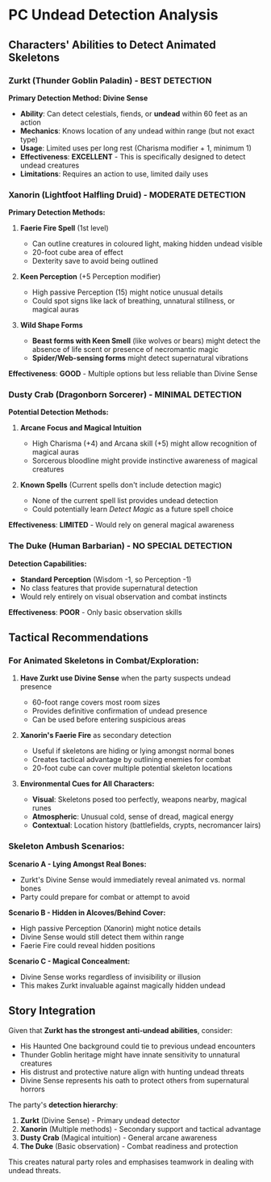 # PC Undead Detection Analysis

## Characters' Abilities to Detect Animated Skeletons

### **Zurkt (Thunder Goblin Paladin) - BEST DETECTION**
**Primary Detection Method: Divine Sense**
- **Ability**: Can detect celestials, fiends, or **undead** within 60 feet as an action
- **Mechanics**: Knows location of any undead within range (but not exact type)
- **Usage**: Limited uses per long rest (Charisma modifier + 1, minimum 1)
- **Effectiveness**: **EXCELLENT** - This is specifically designed to detect undead creatures
- **Limitations**: Requires an action to use, limited daily uses

### **Xanorin (Lightfoot Halfling Druid) - MODERATE DETECTION**
**Primary Detection Methods:**
1. **Faerie Fire Spell** (1st level)
   - Can outline creatures in coloured light, making hidden undead visible
   - 20-foot cube area of effect
   - Dexterity save to avoid being outlined
   
2. **Keen Perception** (+5 Perception modifier)
   - High passive Perception (15) might notice unusual details
   - Could spot signs like lack of breathing, unnatural stillness, or magical auras

3. **Wild Shape Forms**
   - **Beast forms with Keen Smell** (like wolves or bears) might detect the absence of life scent or presence of necromantic magic
   - **Spider/Web-sensing forms** might detect supernatural vibrations

**Effectiveness**: **GOOD** - Multiple options but less reliable than Divine Sense

### **Dusty Crab (Dragonborn Sorcerer) - MINIMAL DETECTION**
**Potential Detection Methods:**
1. **Arcane Focus and Magical Intuition**
   - High Charisma (+4) and Arcana skill (+5) might allow recognition of magical auras
   - Sorcerous bloodline might provide instinctive awareness of magical creatures
   
2. **Known Spells** (Current spells don't include detection magic)
   - None of the current spell list provides undead detection
   - Could potentially learn *Detect Magic* as a future spell choice

**Effectiveness**: **LIMITED** - Would rely on general magical awareness

### **The Duke (Human Barbarian) - NO SPECIAL DETECTION**
**Detection Capabilities:**
- **Standard Perception** (Wisdom -1, so Perception -1)
- No class features that provide supernatural detection
- Would rely entirely on visual observation and combat instincts

**Effectiveness**: **POOR** - Only basic observation skills

## Tactical Recommendations

### **For Animated Skeletons in Combat/Exploration:**

1. **Have Zurkt use Divine Sense** when the party suspects undead presence
   - 60-foot range covers most room sizes
   - Provides definitive confirmation of undead presence
   - Can be used before entering suspicious areas

2. **Xanorin's Faerie Fire** as secondary detection
   - Useful if skeletons are hiding or lying amongst normal bones
   - Creates tactical advantage by outlining enemies for combat
   - 20-foot cube can cover multiple potential skeleton locations

3. **Environmental Cues for All Characters:**
   - **Visual**: Skeletons posed too perfectly, weapons nearby, magical runes
   - **Atmospheric**: Unusual cold, sense of dread, magical energy
   - **Contextual**: Location history (battlefields, crypts, necromancer lairs)

### **Skeleton Ambush Scenarios:**

**Scenario A - Lying Amongst Real Bones:**
- Zurkt's Divine Sense would immediately reveal animated vs. normal bones
- Party could prepare for combat or attempt to avoid

**Scenario B - Hidden in Alcoves/Behind Cover:**
- High passive Perception (Xanorin) might notice details
- Divine Sense would still detect them within range
- Faerie Fire could reveal hidden positions

**Scenario C - Magical Concealment:**
- Divine Sense works regardless of invisibility or illusion
- This makes Zurkt invaluable against magically hidden undead

## Story Integration

Given that **Zurkt has the strongest anti-undead abilities**, consider:
- His Haunted One background could tie to previous undead encounters
- Thunder Goblin heritage might have innate sensitivity to unnatural creatures  
- His distrust and protective nature align with hunting undead threats
- Divine Sense represents his oath to protect others from supernatural horrors

The party's **detection hierarchy**:
1. **Zurkt** (Divine Sense) - Primary undead detector
2. **Xanorin** (Multiple methods) - Secondary support and tactical advantage
3. **Dusty Crab** (Magical intuition) - General arcane awareness
4. **The Duke** (Basic observation) - Combat readiness and protection

This creates natural party roles and emphasises teamwork in dealing with undead threats.
